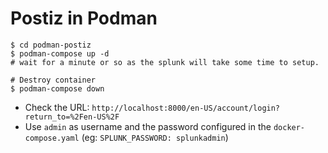 # Postiz in Podman

```shell
$ cd podman-postiz
$ podman-compose up -d
# wait for a minute or so as the splunk will take some time to setup.

# Destroy container
$ podman-compose down
```

- Check the URL: `http://localhost:8000/en-US/account/login?return_to=%2Fen-US%2F`
- Use `admin` as username and the password configured in the `docker-compose.yaml` (eg: `SPLUNK_PASSWORD: splunkadmin`)
